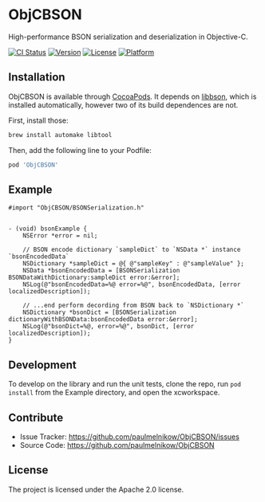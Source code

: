 ObjCBSON
========

High-performance BSON serialization and deserialization in Objective-C.


[![CI Status](http://img.shields.io/travis/paulmelnikow/ObjCBSON.svg?style=flat)](https://travis-ci.org/paulmelnikow/ObjCBSON)
[![Version](https://img.shields.io/cocoapods/v/ObjCBSON.svg?style=flat)](http://cocoadocs.org/docsets/ObjCBSON)
[![License](https://img.shields.io/cocoapods/l/ObjCBSON.svg?style=flat)](http://cocoadocs.org/docsets/ObjCBSON)
[![Platform](https://img.shields.io/cocoapods/p/ObjCBSON.svg?style=flat)](http://cocoadocs.org/docsets/ObjCBSON)


Installation
------------

ObjCBSON is available through [CocoaPods][]. It depends on [libbson][], which
is installed automatically, however two of its build dependences are not.

First, install those:

```sh
brew install automake libtool
```

Then, add the following line to your Podfile:

```rb
pod 'ObjCBSON'
```

[cocoapods]: http://cocoapods.org/pods/ObjCBSON
[libbson]: http://cocoapods.org/pods/libbson


Example
-------

```objc
#import "ObjCBSON/BSONSerialization.h"


- (void) bsonExample {
    NSError *error = nil;

    // BSON encode dictionary `sampleDict` to `NSData *` instance `bsonEncodedData`
    NSDictionary *sampleDict = @{ @"sampleKey" : @"sampleValue" };
    NSData *bsonEncodedData = [BSONSerialization BSONDataWithDictionary:sampleDict error:&error];
    NSLog(@"bsonEncodedData=%@ error=%@", bsonEncodedData, [error localizedDescription]);

    // ...end perform decording from BSON back to `NSDictionary *`
    NSDictionary *bsonDict = [BSONSerialization dictionaryWithBSONData:bsonEncodedData error:&error];
    NSLog(@"bsonDict=%@, error=%@", bsonDict, [error localizedDescription]);
}
```

Development
-----------

To develop on the library and run the unit tests, clone the repo, run `pod install`
from the Example directory, and open the xcworkspace.


Contribute
----------

- Issue Tracker: https://github.com/paulmelnikow/ObjCBSON/issues
- Source Code: https://github.com/paulmelnikow/ObjCBSON


License
-------

The project is licensed under the Apache 2.0 license.

